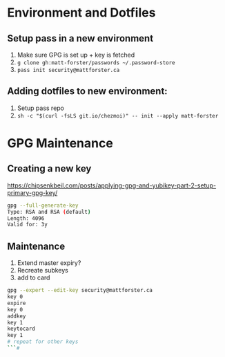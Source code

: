 # Environment and Dotfiles

## Setup pass in a new environment

1. Make sure GPG is set up + key is fetched
2. `g clone gh:matt-forster/passwords ~/.password-store`
3. `pass init security@mattforster.ca`

## Adding dotfiles to new environment:

1. Setup pass repo
2. `sh -c "$(curl -fsLS git.io/chezmoi)" -- init --apply matt-forster`

# GPG Maintenance

## Creating a new key

https://chipsenkbeil.com/posts/applying-gpg-and-yubikey-part-2-setup-primary-gpg-key/

```bash
gpg --full-generate-key
Type: RSA and RSA (default)
Length: 4096
Valid for: 3y
```

## Maintenance

1. Extend master expiry?
2. Recreate subkeys
3. add to card

```bash
gpg --expert --edit-key security@mattforster.ca
key 0
expire
key 0
addkey
key 1
keytocard
key 1
# repeat for other keys
```#
